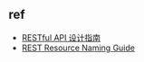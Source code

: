 

## ref

+ [RESTful API 设计指南](http://www.ruanyifeng.com/blog/2014/05/restful_api.html)
+ [REST Resource Naming Guide](https://restfulapi.net/resource-naming/)